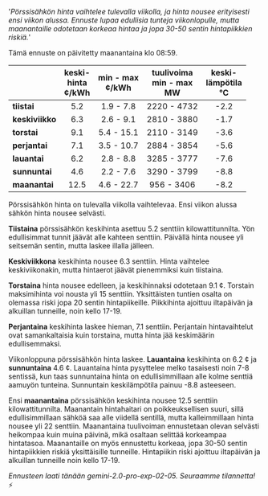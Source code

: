 '*Pörssisähkön hinta vaihtelee tulevalla viikolla, ja hinta nousee erityisesti ensi viikon alussa. Ennuste lupaa edullisia tunteja viikonlopulle, mutta maanantaille odotetaan korkeaa hintaa ja jopa 30-50 sentin hintapiikkien riskiä.*'


Tämä ennuste on päivitetty maanantaina klo 08:59.

|   | keski-<br>hinta<br>¢/kWh | min - max<br>¢/kWh | tuulivoima<br>min - max<br>MW | keski-<br>lämpötila<br>°C |
|:-------------|:----------------:|:----------------:|:-------------:|:-------------:|
|  **tiistai**  | 5.2 | 1.9 - 7.8  | 2220 - 4732 | -2.2 |
| **keskiviikko**   | 6.3 | 2.6 - 9.1   | 2810 - 3880 | -1.7 |
|   **torstai**   | 9.1 | 5.4 - 15.1   | 2110 - 3149  | -3.6 |
|   **perjantai**  | 7.1 | 3.5 - 10.7  | 2884 - 3854  | -5.6 |
|  **lauantai**   | 6.2 | 2.8 - 8.8 | 3285 - 3777  | -7.6 |
|    **sunnuntai**  | 4.6 | 2.2 - 7.6 | 3290 - 3799  | -8.8 |
|   **maanantai**   | 12.5 | 4.6 - 22.7  | 956 - 3406  | -8.2 |

Pörssisähkön hinta on tulevalla viikolla vaihtelevaa. Ensi viikon alussa sähkön hinta nousee selvästi.

**Tiistaina** pörssisähkön keskihinta asettuu 5.2 senttiin kilowattitunnilta. Yön edullisimmat tunnit jäävät alle kahteen senttiin. Päivällä hinta nousee yli seitsemän sentin, mutta laskee illalla jälleen.

**Keskiviikkona** keskihinta nousee 6.3 senttiin. Hinta vaihtelee keskiviikonakin, mutta hintaerot jäävät pienemmiksi kuin tiistaina.

**Torstaina** hinta nousee edelleen, ja keskihinnaksi odotetaan 9.1 ¢. Torstain maksimihinta voi nousta yli 15 senttiin. Yksittäisten tuntien osalta on olemassa riski jopa 20 sentin hintapiikeille. Piikkihinta ajoittuu iltapäivän ja alkuillan tunneille, noin kello 17-19.

**Perjantaina** keskihinta laskee hieman, 7.1 senttiin. Perjantain hintavaihtelut ovat samankaltaisia kuin torstaina, mutta hinta jää keskimäärin edullisemmaksi.

Viikonloppuna pörssisähkön hinta laskee. **Lauantaina** keskihinta on 6.2 ¢ ja **sunnuntaina** 4.6 ¢. Lauantaina hinta pysyttelee melko tasaisesti noin 7-8 sentissä, kun taas sunnuntaina hinta on edullisimmillaan alle kolme senttiä aamuyön tunteina. Sunnuntain keskilämpötila painuu -8.8 asteeseen.

Ensi **maanantaina** pörssisähkön keskihinta nousee 12.5 senttiin kilowattitunnilta. Maanantain hintahaitari on poikkeuksellisen suuri, sillä edullisimmillaan sähköä saa alle viidellä sentillä, mutta kalleimmillaan hinta nousee yli 22 senttiin. Maanantaina tuulivoiman ennustetaan olevan selvästi heikompaa kuin muina päivinä, mikä osaltaan selittää korkeampaa hintatasoa. Maanantaille on myös ennustettu korkeaa, jopa 30-50 sentin hintapiikkien riskiä yksittäisille tunneille. Hintapiikin riski ajoittuu iltapäivän ja alkuillan tunneille noin kello 17-19.

*Ennusteen laati tänään gemini-2.0-pro-exp-02-05. Seuraamme tilannetta!* ⚡

